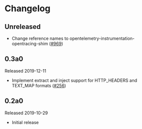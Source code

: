 # Changelog

## Unreleased

- Change reference names to opentelemetry-instrumentation-opentracing-shim
  ([#969](https://github.com/open-telemetry/opentelemetry-python/pull/969))

## 0.3a0

Released 2019-12-11

- Implement extract and inject support for HTTP_HEADERS and TEXT_MAP formats
  ([#256](https://github.com/open-telemetry/opentelemetry-python/pull/256))

## 0.2a0

Released 2019-10-29

- Initial release
